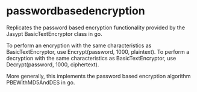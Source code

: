 # passwordbasedencryption
Replicates the password based encryption functionality provided by the Jasypt BasicTextEncryptor class in go.

To perform an encryption with the same characteristics as BasicTextEncryptor, use Encrypt(password, 1000, plaintext).  To perform a decryption with the same characteristics as BasicTextEncryptor, use Decrypt(password, 1000, ciphertext).

More generally, this implements the password based encryption algorithm PBEWithMD5AndDES in go.
